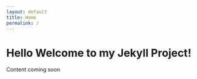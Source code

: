 ```yaml
---
layout: default
title: Home
permalink: /
---
```

# Hello Welcome to my Jekyll Project!
Content coming soon
